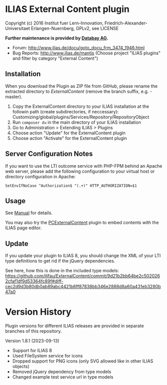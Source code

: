 ILIAS External Content plugin
=============================

Copyright (c) 2016 Institut fuer Lern-Innovation, Friedrich-Alexander-Universitaet Erlangen-Nuernberg, GPLv2, see LICENSE

**Further maintenance is provided by [Databay AG](https://www.databay.de).**

- Forum: http://www.ilias.de/docu/goto_docu_frm_3474_1946.html
- Bug Reports: http://www.ilias.de/mantis (Choose project "ILIAS plugins" and filter by category "External Content")


Installation
------------

When you download the Plugin as ZIP file from GitHub, please rename the extracted directory to *ExternalContent*
(remove the branch suffix, e.g. -master).

1. Copy the ExternalContent directory to your ILIAS installation at the followin path
(create subdirectories, if neccessary): Customizing/global/plugins/Services/Repository/RepositoryObject
2. Run `composer du` in the main directory of your ILIAS installation
3. Go to Administration > Extending ILIAS > Plugins
4. Choose action  "Update" for the ExternalContent plugin
5. Choose action  "Activate" for the ExternalContent plugin

Server Configuration Notes
--------------------------

If you want to use the LTI outcome service with PHP-FPM behind an Apache web server, please add the following configuration
to your virtual host or directory configuration in Apache:

`SetEnvIfNoCase ^Authorization$ "(.+)" HTTP_AUTHORIZATION=$1`

Usage
-----

See [Manual](docs/Manual.pdf) for details.

You may also try the [PCExternalContent](https://github.com/DatabayAG/PCExternalContent) plugin to embed contents with the ILIAS page editor.


Update
------

If you update your plugin to ILIAS 8, you should change the XML of your LTI type definitions to get rid if the jQuery dependencies.

See here, how this is done in the included type models:
https://github.com/ilifau/ExternalContent/commit/9d21b2bb64be2c5020262cfaf1df9d53364fc89f#diff-cec2d9d3b80db0ab89abc4421b6ff87838bb346e2888d8a60a431eb3280b47a0


Version History
===============

Plugin versions for different ILIAS releases are provided in separate branches of this repository.

Version 1.8.1 (2023-09-13)
* Support for ILIAS 8
* Used FileSystem service for icons
* Dropped support for PNG icons (only SVG allowed like in other ILIAS objects)
* Removed jQuery dependency from type models
* Changed example test service url in type models

